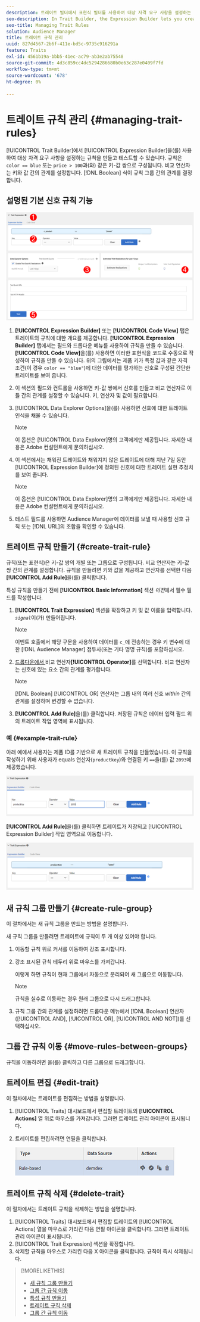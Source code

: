 ```yaml
---
description: 트레이트 빌더에서 표현식 빌더를 사용하여 대상 자격 요구 사항을 설정하는 규칙을 만들고 테스트할 수 있습니다. 규칙은 "color == blue" 또는 "price &gt; 100"과 같은 키-값 쌍으로 구성됩니다. 비교 연산자는 키와 값 간의 관계를 설정합니다. 부울 표현식은 규칙 그룹 간의 관계를 결정합니다.
seo-description: In Trait Builder, the Expression Builder lets you create and test rules that establish audience qualification requirements. Rules consist of key-value pairs such as "color == blue" or "price &gt; 100". Comparison operators establish the relationship between keys and values. Boolean expressions determine the relationship between rule groups.
seo-title: Managing Trait Rules
solution: Audience Manager
title: 트레이트 규칙 관리
uuid: 827d4567-2b6f-411e-bd5c-9735c916291a
feature: Traits
exl-id: 4561b19a-bbb5-41ec-ac79-ab3e2ab75548
source-git-commit: 4d3c859cc4dc5294286680b0e63c287e0409f7fd
workflow-type: tm+mt
source-wordcount: '678'
ht-degree: 0%

---
```


# 트레이트 규칙 관리 {#managing-trait-rules}

[!UICONTROL Trait Builder]에서 [!UICONTROL Expression Builder]을(를) 사용하여 대상 자격 요구 사항을 설정하는 규칙을 만들고 테스트할 수 있습니다. 규칙은 `color == blue` 또는 `price > 100`과(와) 같은 키-값 쌍으로 구성됩니다. 비교 연산자는 키와 값 간의 관계를 설정합니다. [!DNL Boolean] 식이 규칙 그룹 간의 관계를 결정합니다.

<!-- c_tb_rules.xml -->

## 설명된 기본 신호 규칙 기능

![](assets/manage-trait-rules.png)

1. **[!UICONTROL Expression Builder]** 또는 **[!UICONTROL Code View]** 탭은 트레이트의 규칙에 대한 개요를 제공합니다. **[!UICONTROL Expression Builder]** 탭에서는 필드와 드롭다운 메뉴를 사용하여 규칙을 만들 수 있습니다. **[!UICONTROL Code View]**&#x200B;을(를) 사용하면 이러한 표현식을 코드로 수동으로 작성하여 규칙을 만들 수 있습니다. 위의 그림에서는 제품 키가 특정 값과 같은 자격 조건(이 경우 `color == "blue"`)에 대한 데이터를 평가하는 신호로 구성된 간단한 트레이트를 보여 줍니다.

1. 이 섹션의 필드와 컨트롤을 사용하면 키-값 쌍에서 신호를 만들고 비교 연산자로 이들 간의 관계를 설정할 수 있습니다. 키, 연산자 및 값이 필요합니다.
1. [!UICONTROL Data Explorer Options]을(를) 사용하면 신호에 대한 트레이트 인식을 채울 수 있습니다.

   >[!NOTE]
   >
   >이 옵션은 [!UICONTROL Data Explorer]명의 고객에게만 제공됩니다. 자세한 내용은 Adobe 컨설턴트에게 문의하십시오.

1. 이 섹션에서는 채워진 트레이트와 채워지지 않은 트레이트에 대해 지난 7일 동안 [!UICONTROL Expression Builder]에 정의된 신호에 대한 트레이트 실현 추정치를 보여 줍니다.

   >[!NOTE]
   >
   >이 옵션은 [!UICONTROL Data Explorer]명의 고객에게만 제공됩니다. 자세한 내용은 Adobe 컨설턴트에게 문의하십시오.

1. 테스트 필드를 사용하면 Audience Manager에 데이터를 보낼 때 사용할 신호 규칙 또는 [!DNL URL]의 조합을 확인할 수 있습니다.

## 트레이트 규칙 만들기 {#create-trait-rule}

규칙(또는 표현식)은 키-값 쌍의 개별 또는 그룹으로 구성됩니다. 비교 연산자는 키-값 쌍 간의 관계를 설정합니다. 규칙을 만들려면 키와 값을 제공하고 연산자를 선택한 다음 **[!UICONTROL Add Rule]**&#x200B;을(를) 클릭합니다.

<!-- t_tb_create_rules.xml -->

특성 규칙을 만들기 전에 **[!UICONTROL Basic Information]** 섹션 *이전*&#x200B;에서 필수 필드를 작성합니다.

1. **[!UICONTROL Trait Expression]** 섹션을 확장하고 키 및 값 이름을 입력합니다. *`signal`*&#x200B;이(가) 만들어집니다.

   >[!NOTE]
   >
   >이벤트 호출에서 해당 구문을 사용하여 데이터를 `c_`에 전송하는 경우 키 변수에 대한 [!DNL Audience Manager] 접두사(또는 기타 명명 규칙)를 포함하십시오.

1. [ 드롭다운에서 ](../../features/traits/trait-comparison-operators.md)비교 연산자&#x200B;**[!UICONTROL Operator]**&#x200B;를 선택합니다. 비교 연산자는 신호에 있는 요소 간의 관계를 평가합니다.

   >[!NOTE]
   >
   >[!DNL Boolean] [!UICONTROL OR] 연산자는 그룹 내의 여러 신호 *within* 간의 관계를 설정하며 변경할 수 없습니다.

1. **[!UICONTROL Add Rule]**&#x200B;을(를) 클릭합니다. 저장된 규칙은 데이터 입력 필드 위의 트레이트 작업 영역에 표시됩니다.

### 예 {#example-trait-rule}

아래 예에서 사용자는 제품 ID를 기반으로 새 트레이트 규칙을 만들었습니다. 이 규칙을 작성하기 위해 사용자가 equals 연산자(`productkey`)와 연결된 키 `==`을(를) 값 `2093`에 제공했습니다.

![](assets/tb_sample_rule1.png)

**[!UICONTROL Add Rule]**&#x200B;을(를) 클릭하면 트레이트가 저장되고 [!UICONTROL Expression Builder] 작업 영역으로 이동합니다.

![](assets/tb_sample_rule2.png)

## 새 규칙 그룹 만들기 {#create-rule-group}

이 절차에서는 새 규칙 그룹을 만드는 방법을 설명합니다.

<!-- t_tb_new_rule_group.xml -->

새 규칙 그룹을 만들려면 트레이트에 규칙이 두 개 이상 있어야 합니다.

1. 이동할 규칙 위로 커서를 이동하여 강조 표시합니다.
1. 강조 표시된 규칙 테두리 위로 마우스를 가져갑니다.

   이렇게 하면 규칙이 현재 그룹에서 자동으로 분리되어 새 그룹으로 이동합니다.

   >[!NOTE]
   >
   >규칙을 실수로 이동하는 경우 원래 그룹으로 다시 드래그합니다.

1. 규칙 그룹 간의 관계를 설정하려면 드롭다운 메뉴에서 [!DNL Boolean] 연산자([!UICONTROL AND], [!UICONTROL OR], [!UICONTROL AND NOT])를 선택하십시오.

## 그룹 간 규칙 이동 {#move-rules-between-groups}

규칙을 이동하려면 을(를) 클릭하고 다른 그룹으로 드래그합니다.

## 트레이트 편집 {#edit-trait}

이 절차에서는 트레이트를 편집하는 방법을 설명합니다.

<!-- t_tb_edit.xml -->

1. [!UICONTROL Traits] 대시보드에서 편집할 트레이트의 **[!UICONTROL Actions]** 열 위로 마우스를 가져갑니다. 그러면 트레이트 관리 아이콘이 표시됩니다.
1. 트레이트를 편집하려면 연필을 클릭합니다.

   ![](assets/tb_edit_trait.png)

## 트레이트 규칙 삭제 {#delete-trait}

이 절차에서는 트레이트 규칙을 삭제하는 방법을 설명합니다.

<!-- t_tb_delete_rule.xml -->

1. [!UICONTROL Traits] 대시보드에서 편집할 트레이트의 [!UICONTROL Actions] 열을 마우스로 가리킨 다음 연필 아이콘을 클릭합니다. 그러면 트레이트 관리 아이콘이 표시됩니다.
1. [!UICONTROL Trait Expression] 섹션을 확장합니다.
1. 삭제할 규칙을 마우스로 가리킨 다음 X 아이콘을 클릭합니다. 규칙이 즉시 삭제됩니다.

>[!MORELIKETHIS]
>
>* [새 규칙 그룹 만들기](../../features/traits/manage-trait-rules.md#create-rule-group)
>* [그룹 간 규칙 이동](../../features/traits/manage-trait-rules.md#move-rules-between-groups)
>* [특성 규칙 만들기](../../features/traits/manage-trait-rules.md#create-trait-rule)
>* [트레이트 규칙 삭제](../../features/traits/manage-trait-rules.md#delete-trait)
>* [그룹 간 규칙 이동](../../features/traits/manage-trait-rules.md#move-rules-between-groups)
